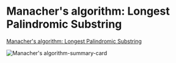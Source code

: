 # Manacher's algorithm: Longest Palindromic Substring
[Manacher's algorithm: Longest Palindromic Substring](https://yuminlee2.medium.com/manachers-algorithm-longest-palindromic-substring-cc97fa615f8b)

![Manacher's algorithm-summary-card](https://github.com/ClaireLee22/Leetcode/blob/main/LeetCode%205-Longest%20Palindromic%20Substring/images/Manacher%E2%80%99s%20algorithm%20summary%20card.png)
